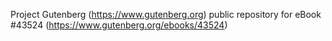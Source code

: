 Project Gutenberg (https://www.gutenberg.org) public repository for eBook #43524 (https://www.gutenberg.org/ebooks/43524)
